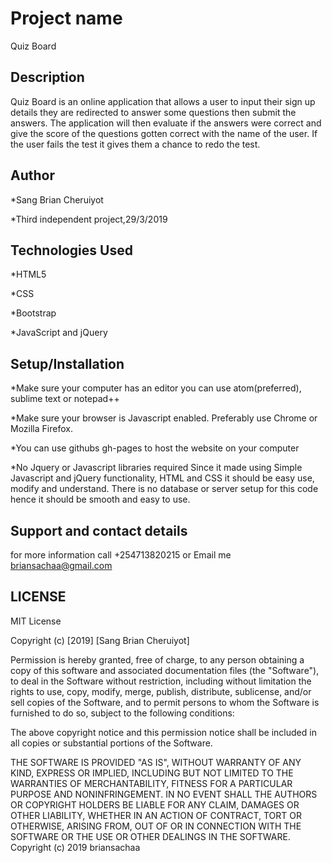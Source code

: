 # Project name
Quiz Board

## Description
 Quiz Board is an online application that allows a user to input their sign up details they are redirected to answer some questions then submit the answers. The application will then evaluate if the answers were correct and give the score of the questions gotten correct with the name of the user. If the user fails the test it gives them a chance to redo the test.

## Author

*Sang Brian Cheruiyot

*Third independent project,29/3/2019

## Technologies Used
*HTML5

*CSS

*Bootstrap

*JavaScript and jQuery

## Setup/Installation

*Make sure your computer has an editor you can use atom(preferred), sublime text or notepad++

*Make sure your browser is Javascript enabled. Preferably use Chrome or Mozilla Firefox.

*You can use githubs gh-pages to host the website on your computer

*No Jquery or Javascript libraries required
Since it made using Simple Javascript and jQuery functionality, HTML and CSS it should be easy use, modify and understand. There is no database or server setup for this code hence it should be smooth and easy to use.

## Support and contact details
for more information call +254713820215 or Email me briansachaa@gmail.com

## LICENSE
MIT License

Copyright (c) [2019] [Sang Brian Cheruiyot]

Permission is hereby granted, free of charge, to any person obtaining a copy of this software and associated documentation files (the "Software"), to deal in the Software without restriction, including without limitation the rights to use, copy, modify, merge, publish, distribute, sublicense, and/or sell copies of the Software, and to permit persons to whom the Software is furnished to do so, subject to the following conditions:

The above copyright notice and this permission notice shall be included in all copies or substantial portions of the Software.

THE SOFTWARE IS PROVIDED "AS IS", WITHOUT WARRANTY OF ANY KIND, EXPRESS OR IMPLIED, INCLUDING BUT NOT LIMITED TO THE WARRANTIES OF MERCHANTABILITY, FITNESS FOR A PARTICULAR PURPOSE AND NONINFRINGEMENT. IN NO EVENT SHALL THE AUTHORS OR COPYRIGHT HOLDERS BE LIABLE FOR ANY CLAIM, DAMAGES OR OTHER LIABILITY, WHETHER IN AN ACTION OF CONTRACT, TORT OR OTHERWISE, ARISING FROM, OUT OF OR IN CONNECTION WITH THE SOFTWARE OR THE USE OR OTHER DEALINGS IN THE SOFTWARE. Copyright (c) 2019 briansachaa
